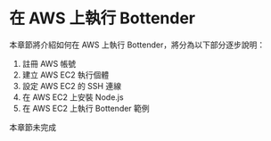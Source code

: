 # 在 AWS 上執行 Bottender

本章節將介紹如何在 AWS 上執行 Bottender，將分為以下部分逐步說明：

1. 註冊 AWS 帳號
1. 建立 AWS EC2 執行個體
1. 設定 AWS EC2 的 SSH 連線
1. 在 AWS EC2 上安裝 Node.js
1. 在 AWS EC2 上執行 Bottender 範例

本章節未完成